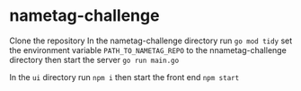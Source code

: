 # nametag-challenge
 
 Clone the repository
 In the nametag-challenge directory run
 `go mod tidy`
 set the environment variable `PATH_TO_NAMETAG_REPO` to the nnametag-challenge directory
 then start the server
 `go run main.go`
 
 In the `ui` directory run
 `npm i`
 then start the front end
 `npm start`